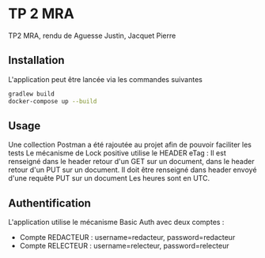 # TP 2 MRA

TP2 MRA, rendu de Aguesse Justin, Jacquet Pierre

## Installation

L'application peut être lancée via les commandes suivantes

```bash
gradlew build
docker-compose up --build
```

## Usage

Une collection Postman a été rajoutée au projet afin de pouvoir faciliter les tests
Le mécanisme de Lock positive utilise le HEADER eTag :
Il est renseigné dans le header retour d'un GET sur un document, dans le header retour d'un PUT sur un document. 
Il doit être renseigné dans header envoyé d'une requête PUT sur un document
Les heures sont en UTC.

## Authentification

L'application utilise le mécanisme Basic Auth avec deux comptes :
- Compte REDACTEUR : username=redacteur, password=redacteur 
- Compte RELECTEUR : username=relecteur, password=relecteur 